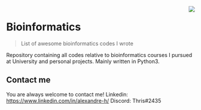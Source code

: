 <img src="icon.png" align="right" />

# Bioinformatics
> List of awesome bioinformatics codes I wrote

Repository containing all codes relative to bioinformatics courses I pursued at University and personal projects.
Mainly written in Python3.

## Contact me
You are always welcome to contact me!
Linkedin: https://www.linkedin.com/in/alexandre-h/
Discord:  Thris#2435
